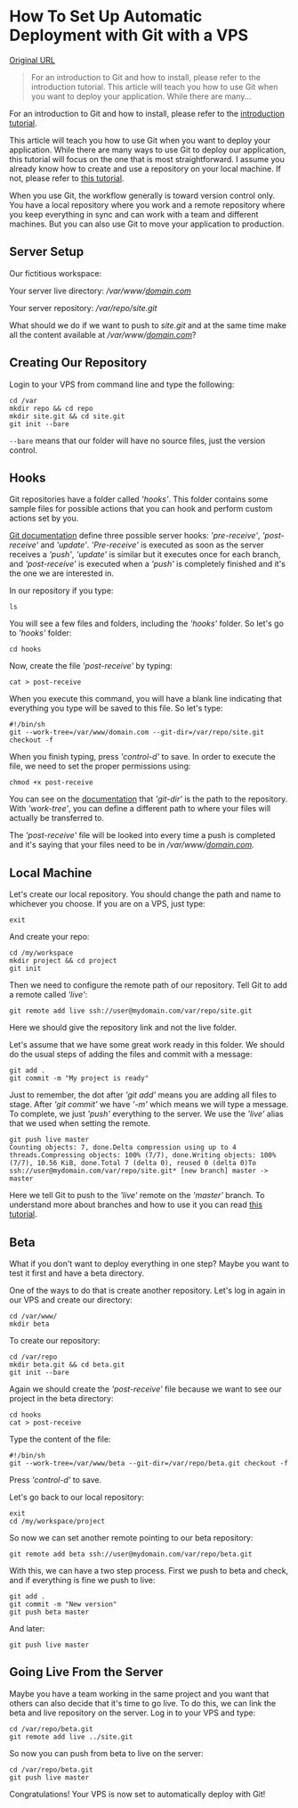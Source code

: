 # How To Set Up Automatic Deployment with Git with a VPS

[Original URL](https://www.digitalocean.com/community/tutorials/how-to-set-up-automatic-deployment-with-git-with-a-vps)

> For an introduction to Git and how to install, please refer to the introduction tutorial. This article will teach you how to use Git when you want to deploy your application. While there are many...

For an introduction to Git and how to install, please refer to the [introduction tutorial](https://www.digitalocean.com/community/articles/how-to-install-git-on-ubuntu-12-04).

This article will teach you how to use Git when you want to deploy your application. While there are many ways to use Git to deploy our application, this tutorial will focus on the one that is most straightforward. I assume you already know how to create and use a repository on your local machine. If not, please refer to [this tutorial](https://www.digitalocean.com/community/articles/how-to-use-git-effectively).

When you use Git, the workflow generally is toward version control only. You have a local repository where you work and a remote repository where you keep everything in sync and can work with a team and different machines. But you can also use Git to move your application to production.

## Server Setup

Our fictitious workspace:

Your server live directory: _/var/www/[domain.com](http://domain.com)_

Your server repository: _/var/repo/site.git_

What should we do if we want to push to _site.git_ and at the same time make all the content available at _/var/www/[domain.com](http://domain.com)_?

## Creating Our Repository

Login to your VPS from command line and type the following:

```
cd /var
mkdir repo && cd repo
mkdir site.git && cd site.git
git init --bare
```

`--bare` means that our folder will have no source files, just the version control.

## Hooks

Git repositories have a folder called _'hooks'_. This folder contains some sample files for possible actions that you can hook and perform custom actions set by you.

[Git documentation](http://git-scm.com/book/en/Customizing-Git-Git-Hooks) define three possible server hooks: _'pre-receive'_, _'post-receive'_ and _'update'_. _'Pre-receive'_ is executed as soon as the server receives a _'push'_, _'update'_ is similar but it executes once for each branch, and _'post-receive'_ is executed when a _'push'_ is completely finished and it's the one we are interested in.

In our repository if you type:

```
ls
```

You will see a few files and folders, including the _'hooks'_ folder. So let's go to _'hooks'_ folder:

```
cd hooks
```

Now, create the file _'post-receive'_ by typing:

```
cat > post-receive
```

When you execute this command, you will have a blank line indicating that everything you type will be saved to this file. So let's type:

```
#!/bin/sh
git --work-tree=/var/www/domain.com --git-dir=/var/repo/site.git checkout -f
```

When you finish typing, press _'control-d'_ to save. In order to execute the file, we need to set the proper permissions using:

```
chmod +x post-receive
```

You can see on the [documentation](https://www.kernel.org/pub/software/scm/git/docs/) that _'git-dir'_ is the path to the repository. With _'work-tree'_, you can define a different path to where your files will actually be transferred to.

The _'post-receive'_ file will be looked into every time a push is completed and it's saying that your files need to be in _/var/www/[domain.com](http://domain.com)._

## Local Machine

Let's create our local repository. You should change the path and name to whichever you choose. If you are on a VPS, just type:

```
exit
```

And create your repo:

```
cd /my/workspace
mkdir project && cd project
git init
```

Then we need to configure the remote path of our repository. Tell Git to add a remote called _'live'_:

```
git remote add live ssh://user@mydomain.com/var/repo/site.git
```

Here we should give the repository link and not the live folder.

Let's assume that we have some great work ready in this folder. We should do the usual steps of adding the files and commit with a message:

```
git add .
git commit -m "My project is ready"
```

Just to remember, the dot after _'git add'_ means you are adding all files to stage. After _'git commit'_ we have _'-m'_ which means we will type a message. To complete, we just _'push'_ everything to the server. We use the _'live'_ alias that we used when setting the remote.

```
git push live master
Counting objects: 7, done.Delta compression using up to 4 threads.Compressing objects: 100% (7/7), done.Writing objects: 100% (7/7), 10.56 KiB, done.Total 7 (delta 0), reused 0 (delta 0)To ssh://user@mydomain.com/var/repo/site.git* [new branch] master -> master
```

Here we tell Git to push to the _'live'_ remote on the _'master'_ branch. To understand more about branches and how to use it you can read [this tutorial](https://www.digitalocean.com/community/articles/how-to-use-git-branches).

## Beta

What if you don't want to deploy everything in one step? Maybe you want to test it first and have a beta directory.

One of the ways to do that is create another repository. Let's log in again in our VPS and create our directory:

```
cd /var/www/
mkdir beta
```

To create our repository:

```
cd /var/repo
mkdir beta.git && cd beta.git
git init --bare
```

Again we should create the _'post-receive'_ file because we want to see our project in the beta directory:

```
cd hooks
cat > post-receive
```

Type the content of the file:

```
#!/bin/sh
git --work-tree=/var/www/beta --git-dir=/var/repo/beta.git checkout -f
```

Press _'control-d'_ to save.

Let's go back to our local repository:

```
exit
cd /my/workspace/project
```

So now we can set another remote pointing to our beta repository:

```
git remote add beta ssh://user@mydomain.com/var/repo/beta.git
```

With this, we can have a two step process. First we push to beta and check, and if everything is fine we push to live:

```
git add .
git commit -m "New version"
git push beta master
```

And later:

```
git push live master
```

## Going Live From the Server

Maybe you have a team working in the same project and you want that others can also decide that it's time to go live. To do this, we can link the beta and live repository on the server. Log in to your VPS and type:

```
cd /var/repo/beta.git
git remote add live ../site.git
```

So now you can push from beta to live on the server:

```
cd /var/repo/beta.git
git push live master
```

Congratulations! Your VPS is now set to automatically deploy with Git!

